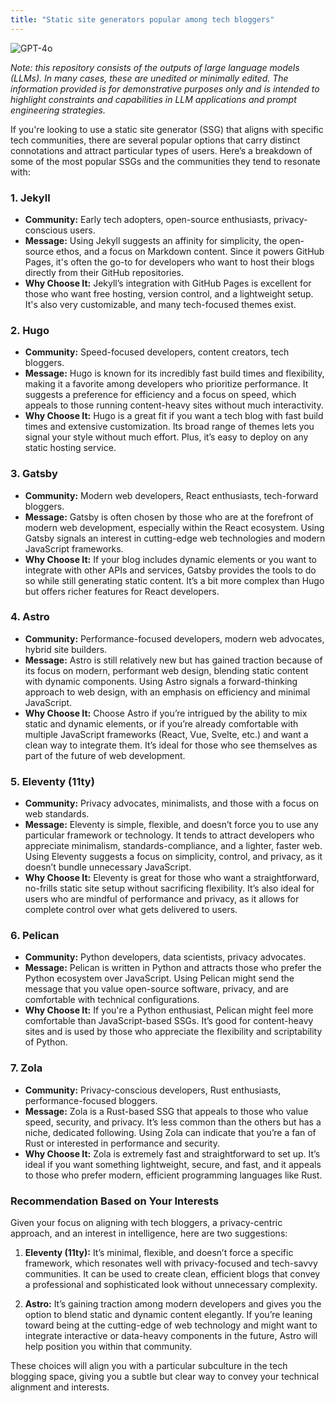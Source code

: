 ```yaml
---
title: "Static site generators popular among tech bloggers"
---
```

![GPT-4o](https://img.shields.io/badge/GPT--4o-3333FF?style=for-the-badge&logo=openai&logoColor=white)



*Note: this repository consists of the outputs of large language models (LLMs). In many cases, these are unedited or minimally edited. The information provided is for demonstrative purposes only and is intended to highlight constraints and capabilities in LLM applications and prompt engineering strategies.*


If you're looking to use a static site generator (SSG) that aligns with specific tech communities, there are several popular options that carry distinct connotations and attract particular types of users. Here’s a breakdown of some of the most popular SSGs and the communities they tend to resonate with:

### 1. **Jekyll**
   - **Community:** Early tech adopters, open-source enthusiasts, privacy-conscious users.
   - **Message:** Using Jekyll suggests an affinity for simplicity, the open-source ethos, and a focus on Markdown content. Since it powers GitHub Pages, it's often the go-to for developers who want to host their blogs directly from their GitHub repositories.
   - **Why Choose It:** Jekyll’s integration with GitHub Pages is excellent for those who want free hosting, version control, and a lightweight setup. It's also very customizable, and many tech-focused themes exist.

### 2. **Hugo**
   - **Community:** Speed-focused developers, content creators, tech bloggers.
   - **Message:** Hugo is known for its incredibly fast build times and flexibility, making it a favorite among developers who prioritize performance. It suggests a preference for efficiency and a focus on speed, which appeals to those running content-heavy sites without much interactivity.
   - **Why Choose It:** Hugo is a great fit if you want a tech blog with fast build times and extensive customization. Its broad range of themes lets you signal your style without much effort. Plus, it’s easy to deploy on any static hosting service.

### 3. **Gatsby**
   - **Community:** Modern web developers, React enthusiasts, tech-forward bloggers.
   - **Message:** Gatsby is often chosen by those who are at the forefront of modern web development, especially within the React ecosystem. Using Gatsby signals an interest in cutting-edge web technologies and modern JavaScript frameworks.
   - **Why Choose It:** If your blog includes dynamic elements or you want to integrate with other APIs and services, Gatsby provides the tools to do so while still generating static content. It’s a bit more complex than Hugo but offers richer features for React developers.

### 4. **Astro**
   - **Community:** Performance-focused developers, modern web advocates, hybrid site builders.
   - **Message:** Astro is still relatively new but has gained traction because of its focus on modern, performant web design, blending static content with dynamic components. Using Astro signals a forward-thinking approach to web design, with an emphasis on efficiency and minimal JavaScript.
   - **Why Choose It:** Choose Astro if you’re intrigued by the ability to mix static and dynamic elements, or if you’re already comfortable with multiple JavaScript frameworks (React, Vue, Svelte, etc.) and want a clean way to integrate them. It’s ideal for those who see themselves as part of the future of web development.

### 5. **Eleventy (11ty)**
   - **Community:** Privacy advocates, minimalists, and those with a focus on web standards.
   - **Message:** Eleventy is simple, flexible, and doesn’t force you to use any particular framework or technology. It tends to attract developers who appreciate minimalism, standards-compliance, and a lighter, faster web. Using Eleventy suggests a focus on simplicity, control, and privacy, as it doesn’t bundle unnecessary JavaScript.
   - **Why Choose It:** Eleventy is great for those who want a straightforward, no-frills static site setup without sacrificing flexibility. It’s also ideal for users who are mindful of performance and privacy, as it allows for complete control over what gets delivered to users.

### 6. **Pelican**
   - **Community:** Python developers, data scientists, privacy advocates.
   - **Message:** Pelican is written in Python and attracts those who prefer the Python ecosystem over JavaScript. Using Pelican might send the message that you value open-source software, privacy, and are comfortable with technical configurations.
   - **Why Choose It:** If you're a Python enthusiast, Pelican might feel more comfortable than JavaScript-based SSGs. It’s good for content-heavy sites and is used by those who appreciate the flexibility and scriptability of Python.

### 7. **Zola**
   - **Community:** Privacy-conscious developers, Rust enthusiasts, performance-focused bloggers.
   - **Message:** Zola is a Rust-based SSG that appeals to those who value speed, security, and privacy. It’s less common than the others but has a niche, dedicated following. Using Zola can indicate that you’re a fan of Rust or interested in performance and security.
   - **Why Choose It:** Zola is extremely fast and straightforward to set up. It’s ideal if you want something lightweight, secure, and fast, and it appeals to those who prefer modern, efficient programming languages like Rust.

### **Recommendation Based on Your Interests**
Given your focus on aligning with tech bloggers, a privacy-centric approach, and an interest in intelligence, here are two suggestions:

1. **Eleventy (11ty):** It’s minimal, flexible, and doesn’t force a specific framework, which resonates well with privacy-focused and tech-savvy communities. It can be used to create clean, efficient blogs that convey a professional and sophisticated look without unnecessary complexity.
   
2. **Astro:** It’s gaining traction among modern developers and gives you the option to blend static and dynamic content elegantly. If you’re leaning toward being at the cutting-edge of web technology and might want to integrate interactive or data-heavy components in the future, Astro will help position you within that community.

These choices will align you with a particular subculture in the tech blogging space, giving you a subtle but clear way to convey your technical alignment and interests.
